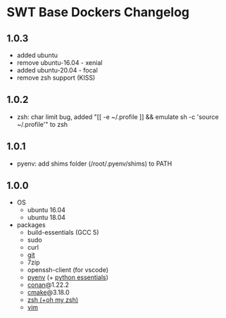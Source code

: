 # SWT Base Dockers Changelog
## 1.0.3
- added ubuntu 
- remove ubuntu-16.04 - xenial
- added ubuntu-20.04 - focal
- remove zsh support (KISS)

## 1.0.2
- zsh: char limit bug, added "[[ -e ~/.profile ]] && emulate sh -c 'source ~/.profile'" to zsh


## 1.0.1
- pyenv: add shims folder (/root/.pyenv/shims) to PATH

## 1.0.0
- OS
    - ubuntu 16.04
    - ubuntu 18.04
- packages
    - build-essentials (GCC 5)
    - sudo
    - curl
    - [git](https://git-scm.com/)
    - 7zip
    - openssh-client (for vscode)
    - [pyenv](https://github.com/pyenv/pyenv) (+ [python essentials](https://github.com/pyenv/pyenv/wiki/Common-build-problems))
    - [conan](https://conan.io/)@1.22.2
    - [cmake](https://cmake.org/)@3.18.0
    - [zsh (+oh my zsh)](https://ohmyz.sh/)
    - [vim](https://www.vim.org/) 
